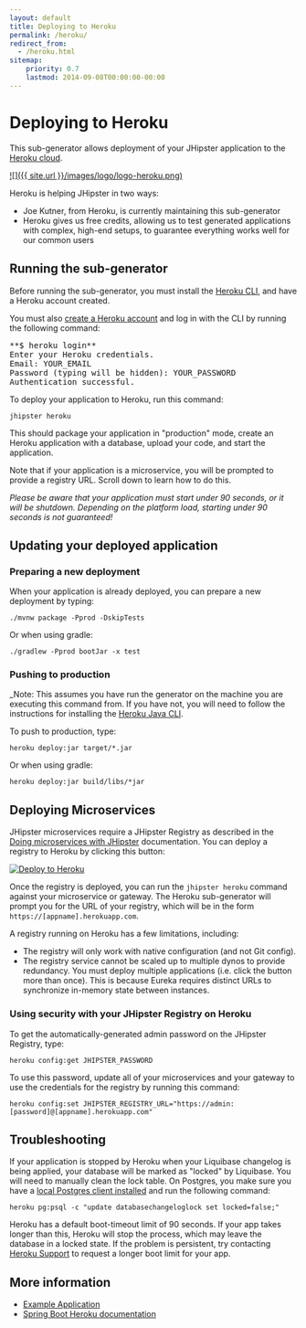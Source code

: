 ```yaml
---
layout: default
title: Deploying to Heroku
permalink: /heroku/
redirect_from:
  - /heroku.html
sitemap:
    priority: 0.7
    lastmod: 2014-09-08T00:00:00-00:00
---
```


# Deploying to Heroku

This sub-generator allows deployment of your JHipster application to the [Heroku cloud](https://www.heroku.com/).

[![]({{ site.url }}/images/logo/logo-heroku.png)](https://www.heroku.com/)

Heroku is helping JHipster in two ways:

- Joe Kutner, from Heroku, is currently maintaining this sub-generator
- Heroku gives us free credits, allowing us to test generated applications with complex, high-end setups, to guarantee everything works well for our common users

## Running the sub-generator

Before running the sub-generator, you must install the [Heroku CLI](https://cli.heroku.com/), and have a Heroku account created.

You must also [create a Heroku account](http://signup.heroku.com/) and log in with the CLI by running the following command:

<pre>**$ heroku login**
Enter your Heroku credentials.
Email: YOUR_EMAIL
Password (typing will be hidden): YOUR_PASSWORD
Authentication successful.
</pre>

To deploy your application to Heroku, run this command:

`jhipster heroku`

This should package your application in "production" mode, create an Heroku application with a database, upload your code, and start the application.

Note that if your application is a microservice, you will be prompted to provide a registry URL. Scroll down to learn how to do this.

_Please be aware that your application must start under 90 seconds, or it will be shutdown. Depending on the platform load, starting under 90 seconds is not guaranteed!_

## Updating your deployed application

### Preparing a new deployment

When your application is already deployed, you can prepare a new deployment by typing:

`./mvnw package -Pprod -DskipTests`

Or when using gradle:

`./gradlew -Pprod bootJar -x test`

### Pushing to production

_Note: This assumes you have run the generator on the machine you are executing this command from. If you have not, you will need to follow the instructions for installing the [Heroku Java CLI](https://devcenter.heroku.com/articles/deploying-executable-jar-files).

To push to production, type:

`heroku deploy:jar target/*.jar`

Or when using gradle:

`heroku deploy:jar build/libs/*jar`

## Deploying Microservices

JHipster microservices require a JHipster Registry as described in the [Doing microservices with JHipster](/microservices-architecture/) documentation. You can deploy a registry to Heroku by clicking this button:

[![Deploy to Heroku](https://camo.githubusercontent.com/c0824806f5221ebb7d25e559568582dd39dd1170/68747470733a2f2f7777772e6865726f6b7563646e2e636f6d2f6465706c6f792f627574746f6e2e706e67)](https://dashboard.heroku.com/new?&template=https%3A%2F%2Fgithub.com%2Fjhipster%2Fjhipster-registry)

Once the registry is deployed, you can run the `jhipster heroku` command against your microservice or gateway. The Heroku sub-generator will prompt you for the URL of your registry, which will be in the form `https://[appname].herokuapp.com`.

A registry running on Heroku has a few limitations, including:

*   The registry will only work with native configuration (and not Git config).
*   The registry service cannot be scaled up to multiple dynos to provide redundancy. You must deploy multiple applications (i.e. click the button more than once). This is because Eureka requires distinct URLs to synchronize in-memory state between instances.

### Using security with your JHipster Registry on Heroku

To get the automatically-generated admin password on the JHipster Registry, type:

`heroku config:get JHIPSTER_PASSWORD`

To use this password, update all of your microservices and your gateway to use the credentials for the registry by running this command:

`heroku config:set JHIPSTER_REGISTRY_URL="https://admin:[password]@[appname].herokuapp.com"`

## Troubleshooting

If your application is stopped by Heroku when your Liquibase changelog is being applied, your database will be marked as "locked" by Liquibase. You will need to manually clean the lock table. On Postgres, you make sure you have a [local Postgres client installed](https://devcenter.heroku.com/articles/heroku-postgresql#local-setup) and run the following command:

`heroku pg:psql -c "update databasechangeloglock set locked=false;"`

Heroku has a default boot-timeout limit of 90 seconds. If your app takes longer than this, Heroku will stop the process, which may leave the database in a locked state. If the problem is persistent, try contacting [Heroku Support](http://help.heroku.com) to request a longer boot limit for your app.

## More information

*   [Example Application](https://github.com/kissaten/jhipster-example)
*   [Spring Boot Heroku documentation](http://docs.spring.io/spring-boot/docs/current/reference/html/cloud-deployment.html#cloud-deployment-heroku)
